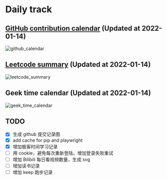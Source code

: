 # Daily track

## [GitHub contribution calendar](https://github.com/j178) (Updated at 2022-01-14)
![github_calendar](https://s2.loli.net/2022/01/14/NEVSvsRyorA1LhM.png)

## [Leetcode summary](https://leetcode-cn.com/u/j178) (Updated at 2022-01-14)
![leetcode_summary](https://s2.loli.net/2022/01/14/dX83OiaTMf6oKL1.png)

## Geek time calendar (Updated at 2022-01-14)
![geek_time_calendar](https://s2.loli.net/2022/01/14/v38diW7wAD4FGBm.png)


## TODO
- [x] 生成 github 提交记录图
- [x] add cache for pip and playwright
- [x] 增加极客时间学习记录
- [ ] 用 cookie，避免每次重新登陆，增加登录失败重试
- [ ] 增加 Bilibili 每日看视频数量，生成 svg
- [ ] 增加读书记录
- [ ] 增加 keep 跑步记录
